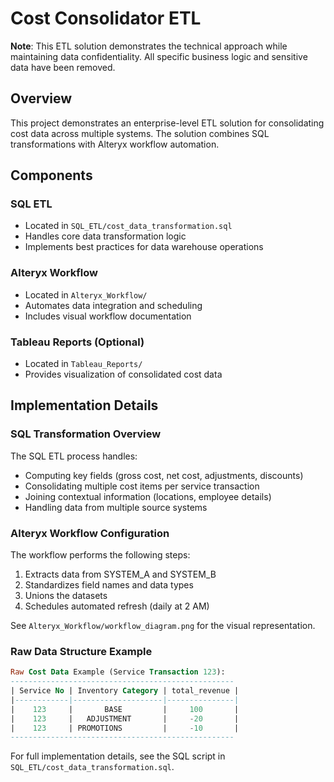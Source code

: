 # Cost Consolidator ETL

**Note**: This ETL solution demonstrates the technical approach while maintaining data confidentiality. All specific business logic and sensitive data have been removed.

## Overview
This project demonstrates an enterprise-level ETL solution for consolidating cost data across multiple systems. The solution combines SQL transformations with Alteryx workflow automation.

## Components

### SQL ETL
- Located in `SQL_ETL/cost_data_transformation.sql`
- Handles core data transformation logic
- Implements best practices for data warehouse operations

### Alteryx Workflow
- Located in `Alteryx_Workflow/`
- Automates data integration and scheduling
- Includes visual workflow documentation

### Tableau Reports (Optional)
- Located in `Tableau_Reports/`
- Provides visualization of consolidated cost data

## Implementation Details

### SQL Transformation Overview
The SQL ETL process handles:
- Computing key fields (gross cost, net cost, adjustments, discounts)
- Consolidating multiple cost items per service transaction
- Joining contextual information (locations, employee details)
- Handling data from multiple source systems

### Alteryx Workflow Configuration
The workflow performs the following steps:
1. Extracts data from SYSTEM_A and SYSTEM_B
2. Standardizes field names and data types
3. Unions the datasets
4. Schedules automated refresh (daily at 2 AM)

See `Alteryx_Workflow/workflow_diagram.png` for the visual representation.

### Raw Data Structure Example
```sql
Raw Cost Data Example (Service Transaction 123):
--------------------------------------------------
| Service No | Inventory Category | total_revenue |
|------------|--------------------|---------------|
|    123     |       BASE         |     100       |
|    123     |   ADJUSTMENT       |     -20       |
|    123     | PROMOTIONS         |     -10       |
--------------------------------------------------
```

For full implementation details, see the SQL script in `SQL_ETL/cost_data_transformation.sql`.
